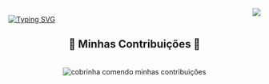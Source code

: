 <img align="right" src="https://visitor-badge.laobi.icu/badge?page_id=tallestgabs.tallestgabs" />

[![Typing SVG](https://readme-typing-svg.demolab.com?font=Fira+Code&weight=900&size=23&duration=4500&pause=1000&color=8A52C5&background=9564D700&random=false&width=435&lines=Ol%C3%A1+%F0%9F%91%8B;Bem-Vindo+ao+meu+Perfil%F0%9F%94%A5+%F0%9F%98%8E%F0%9F%91%8C++)](https://git.io/typing-svg)


<div align="center">
  <h2>🐍 Minhas Contribuições 🐍</h2>
  <br>
  <img alt="cobrinha comendo minhas contribuições" src="https://raw.githubusercontent.com/tallestgabs/output/github-contribution-grid-snake.svg" />

  <br/>
</div>

